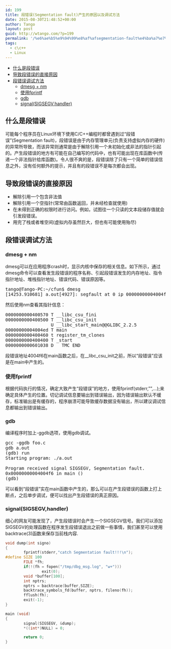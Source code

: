 ```yaml
---
id: 199
title: 段错误(Segmentation fault)产生的原因以及调试方法
date: 2015-08-30T21:48:52+00:00
author: Tango
layout: post
guid: http://wtango.com/?p=199
permalink: '/%e6%ae%b5%e9%94%99%e8%af%afsegmentation-fault%e4%ba%a7%e7%94%9f%e7%9a%84%e5%8e%9f%e5%9b%a0%e4%bb%a5%e5%8f%8a%e8%b0%83%e8%af%95%e6%96%b9%e6%b3%95/'
tags:
  - c\c++
  - Linux
---
```


- [什么是段错误](#什么是段错误)
- [导致段错误的直接原因](#导致段错误的直接原因)
- [段错误调试方法](#段错误调试方法)
  - [dmesg + nm](#dmesg--nm)
  - [使用fprintf](#使用fprintf)
  - [gdb](#gdb)
  - [signal(SIGSEGV,handler)](#signalsigsegvhandler)

## 什么是段错误

可能每个程序员在Linux环境下使用C/C++编程时都曾遇到过“段错误”(Segmentation fault)，段错误是由于内存管理单元(负责支持虚拟内存的硬件)的异常所导致，而该异常则通常是由于解除引用一个未初始化或非法的指针引起的。产生段错误的地方有可能在自己编写的代码中，也有可能出现在库函数中(传递一个非法指针给库函数)。令人很不爽的是，段错误除了只有一个简单的错误信息之外，没有任何额外的提示，并且有的段错误不是每次都会出现。

<!--more-->

## 导致段错误的直接原因

  * 解除引用一个包含非法值
  * 解除引用一个空指针(常常由函数返回，并未经检查就使用)
  * 在未得到正确的权限时进行访问。例如，试图往一个只读的文本段储存值就会引发段错误。
  * 用完了栈或者堆空间(虚拟内存虽然巨大，但也有可能使用殆尽)

## 段错误调试方法

### dmesg + nm

dmesg可以在应用程序crash时，显示内核中保存的相关信息。如下所示，通过dmesg命令可以查看发生段错误的程序名称、引起段错误发生的内存地址、指令指针地址、堆栈指针地址、错误代码、错误原因等。

<pre>
tango@Tango-PC:~/cfun$ dmesg 
[14253.910681] a.out[4927]: segfault at 0 ip 00000000004004f6 sp 00007fffebcf5260 error 6 in a.out[400000+1000]
</pre>

然后使用nm查看其指针信息：

<pre>
0000000000400570 T __libc_csu_fini
0000000000400500 T __libc_csu_init
                 U __libc_start_main@@GLIBC_2.2.5
00000000004004ed T main
0000000000400460 t register_tm_clones
0000000000400400 T _start
0000000000601038 D __TMC_END__
</pre>

段错误地址4004f6在main函数之后，在_\_libc\_csu_init之前，所以“段错误”应该是在main中产生的。

### 使用fprintf

根据代码执行的情况，确定大致产生“段错误”的地方，使用fprintf(stderr,&#8221;&#8221;,&#8230;);来确定具体产生的位置。切记调试信息要输出到错误输出，因为错误输出默认不缓存，标准输出是有缓存的，程序崩溃可能导致缓存数据没有输出，所以建议调试信息都输出到错误输出。

### gdb

编译程序时加上-ggdb选项，使用gdb调试。

<pre>
gcc -ggdb foo.c
gdb a.out
(gdb) run
Starting program: ./a.out 

Program received signal SIGSEGV, Segmentation fault.
0x00000000004004f6 in main ()
(gdb) 
</pre>

可以看到“段错误”实在main函数中产生的，那么可以在产生段错误的函数上打上断点，之后单步调试，便可以找出产生段错误的真正原因。

### signal(SIGSEGV,handler)

细心的网友可能发现了，产生段错误时会产生一个SIGSEGV信号。我们可以添加SIGSEGV的处理函数在程序发生段错误退出之前做一些事情，我们甚至可以使用backtrace(3)函数来保存当前栈内容.

```c
void dump(int signo)
{
        fprintf(stderr,"catch Segmentation fault!!!\n");
#define SIZE 100
        FILE *fh;
        if(!(fh = fopen("/tmp/dbg_msg.log", "w+")))
                exit(0);
        void *buffer[100];
        int nptrs;
        nptrs = backtrace(buffer,SIZE);
        backtrace_symbols_fd(buffer, nptrs, fileno(fh));
        fflush(fh);
        exit(-1);
}

main (void)
{
        signal(SIGSEGV, &dump);
        *((int*)NULL) = 0;

        return 0;
}
```